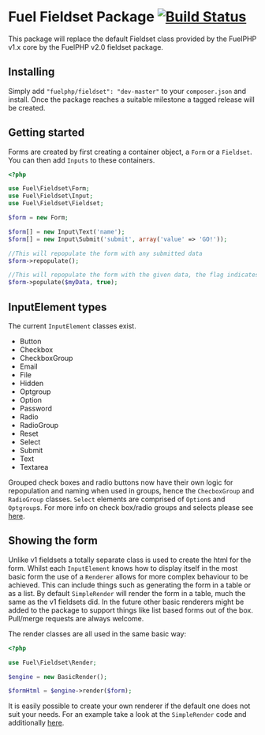 # Fuel Fieldset Package [![Build Status](https://travis-ci.org/fuelphp/fieldset.png?branch=master)](https://travis-ci.org/fuelphp/fieldset)

This package will replace the default Fieldset class provided by the FuelPHP v1.x core by the FuelPHP v2.0 fieldset package.

## Installing

Simply add `"fuelphp/fieldset": "dev-master"` to your `composer.json` and install.
Once the package reaches a suitable milestone a tagged release will be created.

## Getting started

Forms are created by first creating a container object, a `Form` or a `Fieldset`. You can then add `Inputs` to these containers.

```php
<?php

use Fuel\Fieldset\Form;
use Fuel\Fieldset\Input;
use Fuel\Fieldset\Fieldset;

$form = new Form;

$form[] = new Input\Text('name');
$form[] = new Input\Submit('submit', array('value' => 'GO!'));

//This will repopulate the form with any submitted data
$form->repopulate();

//This will repopulate the form with the given data, the flag indicates wether to call `repopulate()` after or not
$form->populate($myData, true);
```

## InputElement types

The current `InputElement` classes exist.

 - Button
 - Checkbox
 - CheckboxGroup
 - Email
 - File
 - Hidden
 - Optgroup
 - Option
 - Password
 - Radio
 - RadioGroup
 - Reset
 - Select
 - Submit
 - Text
 - Textarea

Grouped check boxes and radio buttons now have their own logic for repopulation and naming when used in groups, hence the `ChecboxGroup` and `RadioGroup` classes. `Select` elements are comprised of `Option`s and `Optgroup`s.
For more info on check box/radio groups and selects please see [here](https://github.com/fuelphp/fieldset/wiki/Select-and-Radio-Checkbox-groups).


## Showing the form

Unlike v1 fieldsets a totally separate class is used to create the html for the form. Whilst each `InputElement` knows how to display itself in the most basic form the use of a `Renderer` allows for more complex behaviour to be achieved.
This can include things such as generating the form in a table or as a list. By default `SimpleRender` will render the form in a table, much the same as the v1 fieldsets did.
In the future other basic renderers might be added to the package to support things like list based forms out of the box. Pull/merge requests are always welcome.

The render classes are all used in the same basic way:

```php
<?php

use Fuel\Fieldset\Render;

$engine = new BasicRender();

$formHtml = $engine->render($form);
```

It is easily possible to create your own renderer if the default one does not suit your needs. For an example take a look at the `SimpleRender` code and additionally [here](https://github.com/fuelphp/fieldset/wiki/Advanced-form-rendering).
